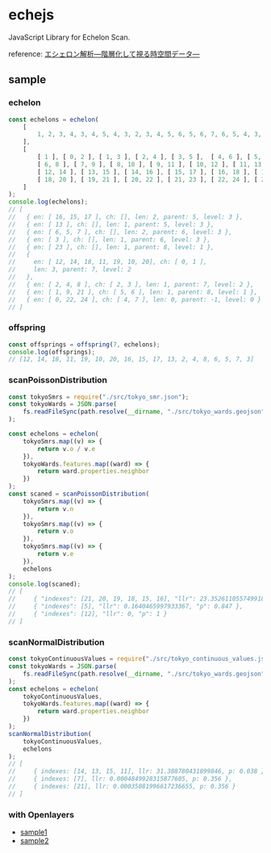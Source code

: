 # echejs

JavaScript Library for Echelon Scan.

reference: [エシェロン解析―階層化して視る時空間データ―](https://www.kyoritsu-pub.co.jp/bookdetail/9784320112704)

## sample
### echelon
```Javascript
const echelons = echelon(
    [
        1, 2, 3, 4, 3, 4, 5, 4, 3, 2, 3, 4, 5, 6, 5, 6, 7, 6, 5, 4, 3, 2, 1, 2, 1
    ],
    [
        [ 1 ], [ 0, 2 ], [ 1, 3 ], [ 2, 4 ], [ 3, 5 ],  [ 4, 6 ], [ 5, 7 ], 
        [ 6, 8 ], [ 7, 9 ], [ 8, 10 ], [ 9, 11 ], [ 10, 12 ], [ 11, 13 ], 
        [ 12, 14 ], [ 13, 15 ], [ 14, 16 ], [ 15, 17 ], [ 16, 18 ], [ 17, 19 ], 
        [ 18, 20 ], [ 19, 21 ], [ 20, 22 ], [ 21, 23 ], [ 22, 24 ], [ 23 ]
    ]
);
console.log(echelons);
// [
//   { en: [ 16, 15, 17 ], ch: [], len: 2, parent: 5, level: 3 },
//   { en: [ 13 ], ch: [], len: 1, parent: 5, level: 3 },
//   { en: [ 6, 5, 7 ], ch: [], len: 2, parent: 6, level: 3 },
//   { en: [ 3 ], ch: [], len: 1, parent: 6, level: 3 },
//   { en: [ 23 ], ch: [], len: 1, parent: 8, level: 1 },
//   {
//     en: [ 12, 14, 18, 11, 19, 10, 20], ch: [ 0, 1 ],
//     len: 3, parent: 7, level: 2
//   },
//   { en: [ 2, 4, 8 ], ch: [ 2, 3 ], len: 1, parent: 7, level: 2 },
//   { en: [ 1, 9, 21 ], ch: [ 5, 6 ], len: 1, parent: 8, level: 1 },
//   { en: [ 0, 22, 24 ], ch: [ 4, 7 ], len: 0, parent: -1, level: 0 }
// ]
```

### offspring
```Javascript
const offsprings = offspring(7, echelons);
console.log(offsprings);
// [12, 14, 18, 11, 19, 10, 20, 16, 15, 17, 13, 2, 4, 8, 6, 5, 7, 3]
```


### scanPoissonDistribution
```Javascript
const tokyoSmrs = require("./src/tokyo_smr.json");
const tokyoWards = JSON.parse(
    fs.readFileSync(path.resolve(__dirname, "./src/tokyo_wards.geojson"), "utf8")
);

const echelons = echelon(
    tokyoSmrs.map((v) => {
        return v.o / v.e
    }),
    tokyoWards.features.map((ward) => {
        return ward.properties.neighbor
    })
);
const scaned = scanPoissonDistribution(
    tokyoSmrs.map((v) => {
        return v.n
    }),
    tokyoSmrs.map((v) => {
        return v.o
    }),
    tokyoSmrs.map((v) => {
        return v.e
    }),
    echelons
);
console.log(scaned);
// [
//     { "indexes": [21, 20, 19, 18, 15, 16], "llr": 23.352611055749918, "p": 0.001 },
//     { "indexes": [5], "llr": 0.1640465997933367, "p": 0.847 },
//     { "indexes": [12], "llr": 0, "p": 1 }
// ]
```


### scanNormalDistribution
```Javascript
const tokyoContinuousValues = require("./src/tokyo_continuous_values.json");
const tokyoWards = JSON.parse(
    fs.readFileSync(path.resolve(__dirname, "./src/tokyo_wards.geojson"), "utf8")
);
const echelons = echelon(
    tokyoContinuousValues,
    tokyoWards.features.map((ward) => {
        return ward.properties.neighbor
    })
);
scanNormalDistribution(
    tokyoContinuousValues,
    echelons
);
// [
//     { indexes: [14, 13, 15, 11], llr: 31.388780431899846, p: 0.038 },
//     { indexes: [7], llr: 0.0004849928315877605, p: 0.356 },
//     { indexes: [21], llr: 0.00035081996617236655, p: 0.356 }
// ]
```

### with Openlayers
* [sample1](https://yonda-yonda.github.io/echejs/docs/sample1.html)
* [sample2](https://yonda-yonda.github.io/echejs/docs/sample2.html)